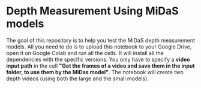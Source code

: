 # Depth Measurement Using MiDaS models
The goal of this repository is to help you test the MiDaS depth measurement models. All you need to do is to upload this notebook to your Google Drive, open it on Google Colab and run all the cells. It will install all the dependencies with the specific versions. You only have to specify a **video input path** in the cell **"Get the frames of a video and save them in the input folder, to use them by the MiDas model"**. The notebook will create two depth videos (using both the large and the small models).